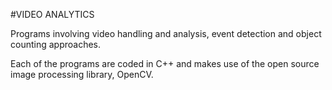 #VIDEO ANALYTICS

Programs involving video handling and analysis, event detection and object counting approaches.

Each of the programs are coded in C++ and makes use of the open source image processing library, OpenCV.
